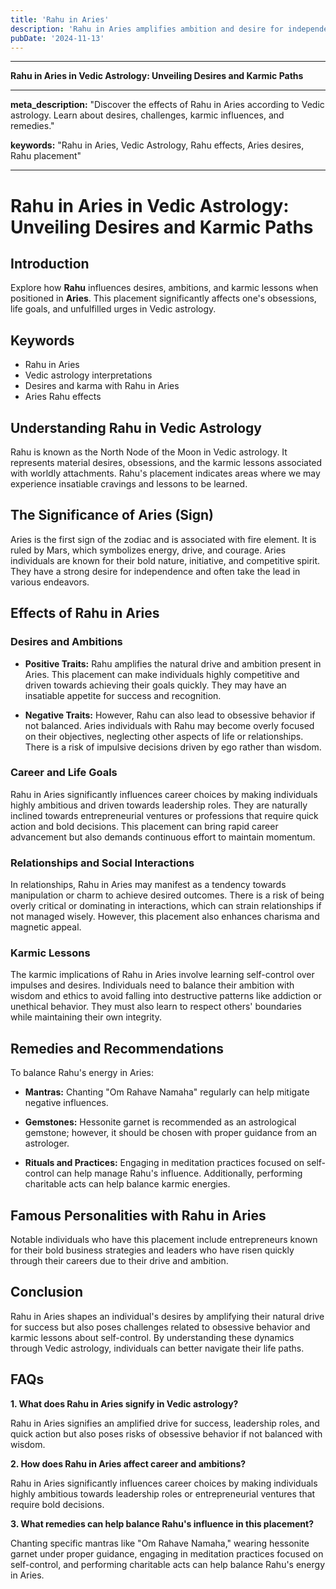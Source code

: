 ```yaml
---
title: 'Rahu in Aries'
description: 'Rahu in Aries amplifies ambition and desire for independence. Individuals are energetic, pioneering, and may pursue goals with relentless determination but need to be cautious of impulsiveness.'
pubDate: '2024-11-13'
---
```


---

**Rahu in Aries in Vedic Astrology: Unveiling Desires and Karmic Paths**

---

**meta_description:** "Discover the effects of Rahu in Aries according to Vedic astrology. Learn about desires, challenges, karmic influences, and remedies."

**keywords:** "Rahu in Aries, Vedic Astrology, Rahu effects, Aries desires, Rahu placement"

---

# Rahu in Aries in Vedic Astrology: Unveiling Desires and Karmic Paths

## Introduction

Explore how **Rahu** influences desires, ambitions, and karmic lessons when positioned in **Aries**. This placement significantly affects one's obsessions, life goals, and unfulfilled urges in Vedic astrology.

## Keywords

- Rahu in Aries
- Vedic astrology interpretations
- Desires and karma with Rahu in Aries
- Aries Rahu effects

## Understanding Rahu in Vedic Astrology

Rahu is known as the North Node of the Moon in Vedic astrology. It represents material desires, obsessions, and the karmic lessons associated with worldly attachments. Rahu's placement indicates areas where we may experience insatiable cravings and lessons to be learned.

## The Significance of Aries (Sign)

Aries is the first sign of the zodiac and is associated with fire element. It is ruled by Mars, which symbolizes energy, drive, and courage. Aries individuals are known for their bold nature, initiative, and competitive spirit. They have a strong desire for independence and often take the lead in various endeavors.

## Effects of Rahu in Aries

### Desires and Ambitions

- **Positive Traits:** Rahu amplifies the natural drive and ambition present in Aries. This placement can make individuals highly competitive and driven towards achieving their goals quickly. They may have an insatiable appetite for success and recognition.
  
- **Negative Traits:** However, Rahu can also lead to obsessive behavior if not balanced. Aries individuals with Rahu may become overly focused on their objectives, neglecting other aspects of life or relationships. There is a risk of impulsive decisions driven by ego rather than wisdom.

### Career and Life Goals

Rahu in Aries significantly influences career choices by making individuals highly ambitious and driven towards leadership roles. They are naturally inclined towards entrepreneurial ventures or professions that require quick action and bold decisions. This placement can bring rapid career advancement but also demands continuous effort to maintain momentum.

### Relationships and Social Interactions

In relationships, Rahu in Aries may manifest as a tendency towards manipulation or charm to achieve desired outcomes. There is a risk of being overly critical or dominating in interactions, which can strain relationships if not managed wisely. However, this placement also enhances charisma and magnetic appeal.

### Karmic Lessons

The karmic implications of Rahu in Aries involve learning self-control over impulses and desires. Individuals need to balance their ambition with wisdom and ethics to avoid falling into destructive patterns like addiction or unethical behavior. They must also learn to respect others' boundaries while maintaining their own integrity.

## Remedies and Recommendations

To balance Rahu's energy in Aries:

- **Mantras:** Chanting "Om Rahave Namaha" regularly can help mitigate negative influences.
  
- **Gemstones:** Hessonite garnet is recommended as an astrological gemstone; however, it should be chosen with proper guidance from an astrologer.
  
- **Rituals and Practices:** Engaging in meditation practices focused on self-control can help manage Rahu's influence. Additionally, performing charitable acts can help balance karmic energies.

## Famous Personalities with Rahu in Aries

Notable individuals who have this placement include entrepreneurs known for their bold business strategies and leaders who have risen quickly through their careers due to their drive and ambition.

## Conclusion

Rahu in Aries shapes an individual's desires by amplifying their natural drive for success but also poses challenges related to obsessive behavior and karmic lessons about self-control. By understanding these dynamics through Vedic astrology, individuals can better navigate their life paths.

## FAQs

**1. What does Rahu in Aries signify in Vedic astrology?**

Rahu in Aries signifies an amplified drive for success, leadership roles, and quick action but also poses risks of obsessive behavior if not balanced with wisdom.

**2. How does Rahu in Aries affect career and ambitions?**

Rahu in Aries significantly influences career choices by making individuals highly ambitious towards leadership roles or entrepreneurial ventures that require bold decisions.

**3. What remedies can help balance Rahu's influence in this placement?**

Chanting specific mantras like "Om Rahave Namaha," wearing hessonite garnet under proper guidance, engaging in meditation practices focused on self-control, and performing charitable acts can help balance Rahu's energy in Aries.
